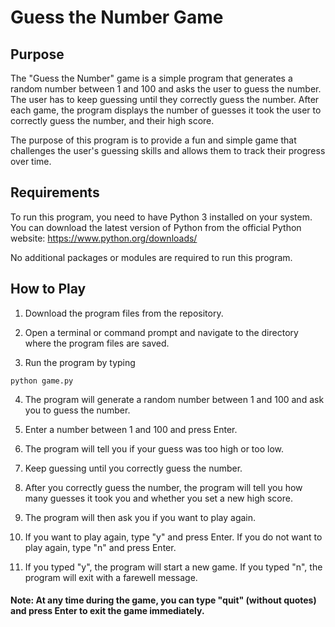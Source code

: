 # Guess the Number Game
## Purpose
The "Guess the Number" game is a simple program that generates a random number between 1 and 100 and asks the user to guess the number. The user has to keep guessing until they correctly guess the number. After each game, the program displays the number of guesses it took the user to correctly guess the number, and their high score.

The purpose of this program is to provide a fun and simple game that challenges the user's guessing skills and allows them to track their progress over time.

## Requirements

To run this program, you need to have Python 3 installed on your system. You can download the latest version of Python from the official Python website: https://www.python.org/downloads/

No additional packages or modules are required to run this program.

## How to Play

1) Download the program files from the repository.

2) Open a terminal or command prompt and navigate to the directory where the program files are saved.

3) Run the program by typing 
```
python game.py
````

4) The program will generate a random number between 1 and 100 and ask you to guess the number.

5) Enter a number between 1 and 100 and press Enter.

6) The program will tell you if your guess was too high or too low.

7) Keep guessing until you correctly guess the number.

8) After you correctly guess the number, the program will tell you how many guesses it took you and whether you set a new high score.

9) The program will then ask you if you want to play again.

10) If you want to play again, type "y" and press Enter. If you do not want to play again, type "n" and press Enter.

11) If you typed "y", the program will start a new game. If you typed "n", the program will exit with a farewell message.


#### Note: At any time during the game, you can type "quit" (without quotes) and press Enter to exit the game immediately.
